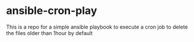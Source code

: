 # ansible-cron-play
This is a repo for a simple ansible playbook to execute a cron job to delete the files older than 1hour by default
